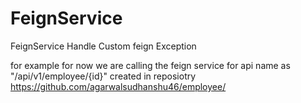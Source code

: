 # FeignService
FeignService Handle Custom feign Exception

for example for now we are calling the feign service for  api name as "/api/v1/employee/{id}" created in  reposiotry https://github.com/agarwalsudhanshu46/employee/
